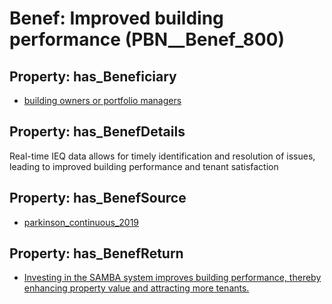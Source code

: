 # Benef: __Improved building performance__ (PBN__Benef_800)

## Property: has_Beneficiary

* [building owners or portfolio managers](../Stakeholder/PBN__Stakeholder_324)

## Property: has_BenefDetails

Real-time IEQ data allows for timely identification and resolution of issues, leading to improved building performance and tenant satisfaction

## Property: has_BenefSource

* [parkinson_continuous_2019](../Article/PBN__Article_160)

## Property: has_BenefReturn

* [Investing in the SAMBA system improves building performance, thereby enhancing property value and attracting more tenants.](../BenefReturn/PBN__BenefReturn_869)

